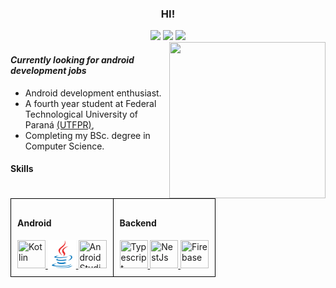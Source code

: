 <h3 align="center">HI!</h3>

<div align="center">
<a href="https://www.linkedin.com/in/gabrielsauter/" target="_blank"><img src="https://img.shields.io/badge/LinkedIn-0077B5?style=for-the-badge&logo=linkedin&logoColor=white" target="_blank"></a>
<a href="mailto:gabriel.andrade.sauter@gmail.com" target="_blank"><img src="https://img.shields.io/badge/Gmail-D14836?style=for-the-badge&logo=gmail&logoColor=white" target="_blank"></a>
<a href="https://wa.me/5542999971646" target="_blank"><img src="https://img.shields.io/badge/WhatsApp-25D366?style=for-the-badge&logo=whatsapp&logoColor=white" target="_blank"></a>
</div>
<img align="right" src="https://user-images.githubusercontent.com/99730281/156256474-161a7806-cbc3-4fb6-9296-4c63421dc25b.gif" width="250" height="250" />

#### *Currently looking for android development jobs* 
- Android development enthusiast.
- A fourth year student at Federal Technological University of Paraná [(UTFPR)](http://www.utfpr.edu.br/campus/pontagrossa),
- Completing my BSc. degree in Computer Science.

#### Skills

<table>
  <tr>
    <td style="border: 1px solid black; padding: 10px; vertical-align: top;">
      <h4>Android</h4>
      <a href="https://kotlinlang.org/" target="_blank">
        <img src="https://www.vectorlogo.zone/logos/kotlinlang/kotlinlang-icon.svg" title="Kotlin" width="45" height="45" />
      </a>
      <a href="https://dev.java/" target="_blank">
        <img src="https://raw.githubusercontent.com/devicons/devicon/master/icons/java/java-original.svg" title="Java" width="45" height="45" />
      </a>
      <a href="https://developer.android.com/studio" target="_blank">
        <img src="https://user-images.githubusercontent.com/99730281/154801509-987938de-f57e-4197-9fbe-f13e14de482f.svg" title="Android Studio" width="45" height="45"/>
      </a>
    </td>
    <td style="border: 1px solid black; padding: 10px; vertical-align: top;">
      <h4>Backend</h4>
      <a href="https://www.typescriptlang.org/" target="_blank">
        <img src="https://upload.wikimedia.org/wikipedia/commons/thumb/4/4c/Typescript_logo_2020.svg/1200px-Typescript_logo_2020.svg.png" title="Typescript" width="45" height="45"/>
      </a>
      <a href="https://nestjs.com" target="_blank">
        <img src="https://nestjs.com/img/logo-small.svg" title="NestJs" width="45" height="45"/>
      </a>
      <a href="https://firebase.google.com/?hl=pt-br" target="_blank">
        <img src="https://miro.medium.com/v2/resize:fit:300/1*R4c8lHBHuH5qyqOtZb3h-w.png" title="Firebase" width="45" height="45"/>
      </a>
    </td>
  </tr>
</table>
